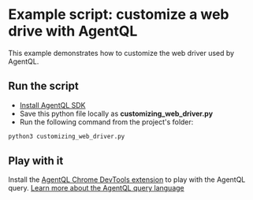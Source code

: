 # Example script: customize a web drive with AgentQL

This example demonstrates how to customize the web driver used by AgentQL.

## Run the script

* [Install AgentQL SDK](https://docs.agentql.com/docs/installation/sdk-installation)
* Save this python file locally as **customizing_web_driver.py**
* Run the following command from the project's folder:
```bash
python3 customizing_web_driver.py
```

## Play with it

Install the [AgentQL Chrome DevTools extension](https://docs.agentql.com/docs/installation/chrome-extension-installation/) to play with the AgentQL query. [Learn more about the AgentQL query language](https://docs.agentql.com/docs/agentql-query/query-intro)
